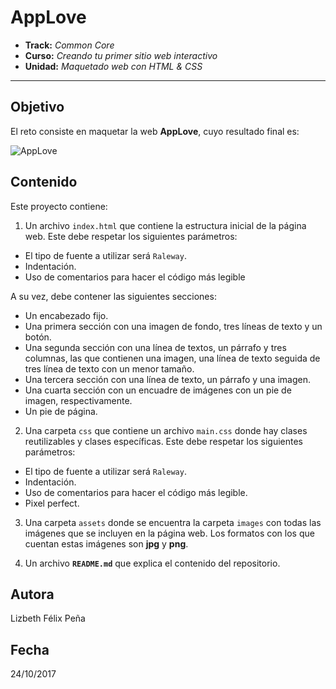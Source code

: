 # AppLove

* **Track:** _Common Core_
* **Curso:** _Creando tu primer sitio web interactivo_
* **Unidad:** _Maquetado web con HTML & CSS_

***

## Objetivo

El reto consiste en maquetar la web **AppLove**, cuyo resultado final es:

![AppLove](https://fotos.subefotos.com/1edc0aab51f1d624da4a24ab86129d87o.png)

## Contenido

Este proyecto contiene:

1. Un archivo `index.html` que contiene la estructura inicial de la página web. Este debe respetar los siguientes parámetros:
  * El tipo de fuente a utilizar será `Raleway`.
  * Indentación.
  * Uso de comentarios para hacer el código más legible

  A su vez, debe contener las siguientes secciones:
  * Un encabezado fijo.
  * Una primera sección con una imagen de fondo, tres líneas de texto y un botón.
  * Una segunda sección con una línea de textos, un párrafo y tres columnas, las que contienen una imagen, una línea de texto seguida de tres línea de texto con un menor tamaño.
  * Una tercera sección con una línea de texto, un párrafo y una imagen.
  * Una cuarta sección con un encuadre de imágenes con un pie de imagen, respectivamente.
  * Un pie de página.

2. Una carpeta `css` que contiene un archivo `main.css` donde hay clases reutilizables y clases específicas. Este debe respetar los siguientes parámetros:
  * El tipo de fuente a utilizar será `Raleway`.
  * Indentación.
  * Uso de comentarios para hacer el código más legible.
  * Pixel perfect.

3. Una carpeta `assets` donde se encuentra la carpeta `images` con todas las imágenes que se incluyen en la página web.  Los formatos con los que cuentan estas imágenes son **jpg** y **png**.

4. Un archivo  **`README.md`** que explica el contenido del repositorio.

## Autora
Lizbeth Félix Peña

## Fecha
24/10/2017
